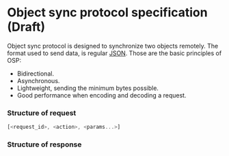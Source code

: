 Object sync protocol specification (Draft)
=======
Object sync protocol is designed to synchronize two objects remotely. The format used to send data, is regular [JSON](https://en.wikipedia.org/wiki/JSON).
Those are the basic principles of OSP:
- Bidirectional.
- Asynchronous.
- Lightweight, sending the minimum bytes possible.
- Good performance when encoding and decoding a request. 





### Structure of request
```js
[<request_id>, <action>, <params...>]
```



### Structure of response

